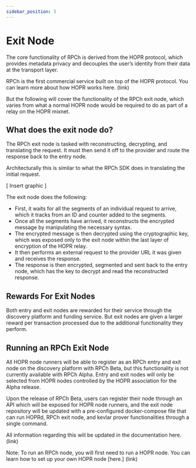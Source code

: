 ```yaml
---
sidebar_position: 5
---
```


# Exit Node

The core functionality of RPCh is derived from the HOPR protocol, which provides metadata privacy and decouples the user’s identity from their data at the transport layer. 

RPCh is the first commercial service built on top of the HOPR protocol. You can learn more about how HOPR works here. (link)

But the following will cover the functionality of the RPCh exit node, which varies from what a normal HOPR node would be required to do as part of a relay on the HOPR mixnet.

## What does the exit node do?

The RPCh exit node is tasked with reconstructing, decrypting, and translating the request. It must then send it off to the provider and route the response back to the entry node. 

Architecturally this is similar to what the RPCh SDK does in translating the initial request.

[ Insert graphic ]

The exit node does the following:

- First, it waits for all the segments of an individual request to arrive, which it tracks from an ID and counter added to the segments.
- Once all the segments have arrived, it reconstructs the encrypted message by manipulating the necessary syntax.
- The encrypted message is then decrypted using the cryptographic key, which was exposed only to the exit node within the last layer of encryption of the HOPR relay.
- It then performs an external request to the provider URL it was given and receives the response.
- The response is then encrypted, segmented and sent back to the entry node, which has the key to decrypt and read the reconstructed response.

## Rewards For Exit Nodes

Both entry and exit nodes are rewarded for their service through the discovery platform and funding service. But exit nodes are given a larger reward per transaction processed due to the additional functionality they perform.

## Running an RPCh Exit Node

All HOPR node runners will be able to register as an RPCh entry and exit node on the discovery platform with RPCh Beta, but this functionality is not currently available with RPCh Alpha. Entry and exit nodes will only be selected from HOPR nodes controlled by the HOPR association for the Alpha release. 

Upon the release of RPCh Beta, users can register their node through an API which will be exposed for HOPR node runners, and the exit node repository will be updated with a pre-configured docker-compose file that can run HOPRd, RPCh exit node, and kevlar prover functionalities through a single command. 

All information regarding this will be updated in the documentation here. (link)

Note: To run an RPCh node, you will first need to run a HOPR node. You can learn how to set up your own HOPR node [here.] (link) 